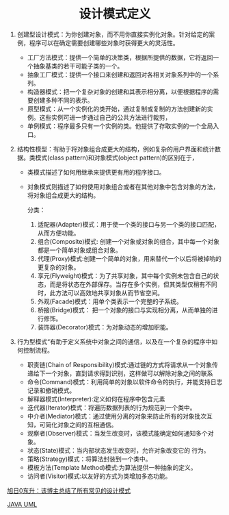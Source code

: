 # <center>设计模式定义</center>

1. 创建型设计模式：为你创建对象，而不用你直接实例化对象。针对给定的案例，程序可以在确定需要创建哪些对象时获得更大的灵活性。
   - 工厂方法模式：提供一个简单的决策类，根据所提供的数据，它将返回一个抽象基类的若干可能子类的一个。
   - 抽象工厂模式：提供一个接口来创建和返回对各相关对象系列中的一个系列。
   - 构造器模式：把一个复杂对象的创建和其表示相分离，以便根据程序的需要创建多种不同的表示。
   - 原型模式：从一个实例化的类开始，通过复制或复制的方法创建新的实例。这些实例可进一步通过自己的公共方法进行裁剪，
   - 单例模式：程序最多只有一个实例的类。他提供了存取实例的一个全局入口。

2. 结构性模型：有助于将对象组合成更大的结构，例如复杂的用户界面和统计数据。类模式(class pattern)和对象模式(object pattern)的区别在于，

   - 类模式描述了如何用继承来提供更有用的程序接口。

   - 对象模式则描述了如何使用对象组合或者在其他对象中包含对象的方法，将对象组合成更大的结构。

     分类：

     1. 适配器(Adapter)模式：用于使一个类的接口与另一个类的接口匹配，从而方便功能。
     2. 组合(Composite)模式: 创建一个对象或对象的组合，其中每一个对象都是一个简单对象或组合对象。
     3. 代理(Proxy)模式:创建一个简单的对象，用来替代一个以后将被掉哟的更复杂的对象。
     4. 享元(Flyweight)模式：为了共享对象，其中每个实例未包含自己的状态，而是将状态在外部保存。当存在多个实例，但其类型仅稍有不同时，此方法可以高效地共享对象从而节省空间。
     5. 外观(Facade)模式：用单个类表示一个完整的子系统。
     6. 桥接(Bridge)模式： 把一个对象的接口与实现相分离，从而单独的进行修饰。
     7. 装饰器(Decorator)模式：为对象动态的增加职能。

3. 行为型模式“有助于定义系统中对象之间的通信，以及在一个复杂的程序中如何控制流程。

   - 职责链(Chain of Responsibility)模式:通过链的方式将请求从一个对象传递给下一个对象，直到请求得到识别，这样做可以解除对象之间的联系
   - 命令(Command)模式：利用简单的对象以软件命令的执行，并能支持日志记录和撤销模式。
   - 解释器模式(Interpreter):定义如何在程序中包含元素
   - 迭代器(Iterator)模式：将遍历数据列表的行为规范到一个类中。
   - 中介者(Mediator)模式：通过使用分离的对象来防止所有的对象批次互知，可简化对象之间的互相通信。
   - 观察者(Observer)模式：当发生改变时，该模式能确定如何通知多个对象。
   - 状态(State)模式：当内部状态发生改变时，允许对象改变它的 行为。
   - 策略(Strategy)模式：将算法封装到一个类中。
   - 模板方法(Template Method)模式:为算法提供一种抽象的定义。
   - 访问者(Visitor)模式:以友好的方式为类增加多态功能。



[旭日0东升：该博主总结了所有常见的设计模式](https://me.csdn.net/qq_15996553)

[JAVA UML](https://blog.csdn.net/sko121/article/details/52993150/)